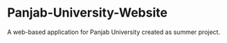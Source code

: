# Panjab-University-Website
A web-based application for Panjab University created as summer project.
